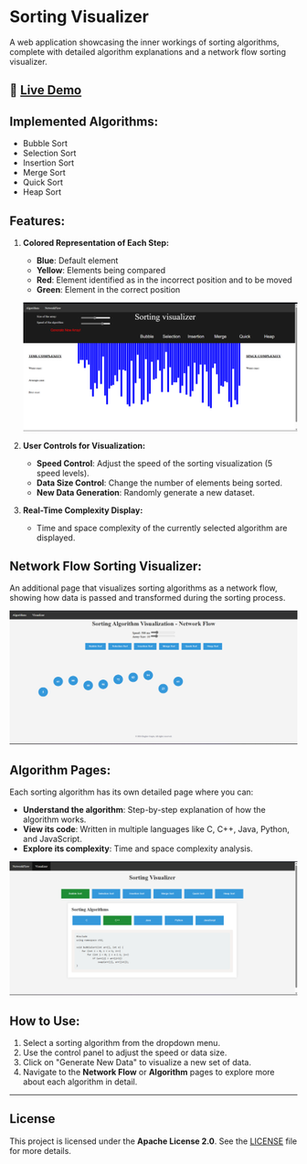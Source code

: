 # Sorting Visualizer

A web application showcasing the inner workings of sorting algorithms, complete with detailed algorithm explanations and a network flow sorting visualizer.

## 🔗 [Live Demo](https://dsa-sortingvisualizer.vercel.app)

## Implemented Algorithms:
- Bubble Sort
- Selection Sort
- Insertion Sort
- Merge Sort
- Quick Sort
- Heap Sort

## Features:
1. **Colored Representation of Each Step:**
    - **Blue**: Default element
    - **Yellow**: Elements being compared
    - **Red**: Element identified as in the incorrect position and to be moved
    - **Green**: Element in the correct position
    
    ![Color Representation](https://github.com/raghavg2004/Sorting-Visualizer/blob/main/img/1.png)
    
2. **User Controls for Visualization:**
   - **Speed Control**: Adjust the speed of the sorting visualization (5 speed levels).
   - **Data Size Control**: Change the number of elements being sorted.
   - **New Data Generation**: Randomly generate a new dataset.
   
   
3. **Real-Time Complexity Display:**
   - Time and space complexity of the currently selected algorithm are displayed.
   

## Network Flow Sorting Visualizer:
An additional page that visualizes sorting algorithms as a network flow, showing how data is passed and transformed during the sorting process.

![Network Flow](https://github.com/raghavg2004/Sorting-Visualizer/blob/main/img/2.png)

## Algorithm Pages:
Each sorting algorithm has its own detailed page where you can:
- **Understand the algorithm**: Step-by-step explanation of how the algorithm works.
- **View its code**: Written in multiple languages like C, C++, Java, Python, and JavaScript.
- **Explore its complexity**: Time and space complexity analysis.

![Algorithm Page](https://github.com/raghavg2004/Sorting-Visualizer/blob/main/img/3..png)

## How to Use:
1. Select a sorting algorithm from the dropdown menu.
2. Use the control panel to adjust the speed or data size.
3. Click on "Generate New Data" to visualize a new set of data.
4. Navigate to the **Network Flow** or **Algorithm** pages to explore more about each algorithm in detail.

---

## License

This project is licensed under the **Apache License 2.0**. See the [LICENSE](LICENSE) file for more details.

